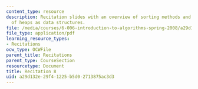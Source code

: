 ```yaml
---
content_type: resource
description: Recitation slides with an overview of sorting methods and discussion
  of heaps as data structures.
file: /media/courses/6-006-introduction-to-algorithms-spring-2008/a29d132e29f41225b5d02713875ac3d3_recitation08.pdf
file_type: application/pdf
learning_resource_types:
- Recitations
ocw_type: OCWFile
parent_title: Recitations
parent_type: CourseSection
resourcetype: Document
title: Recitation 8
uid: a29d132e-29f4-1225-b5d0-2713875ac3d3
---
```


